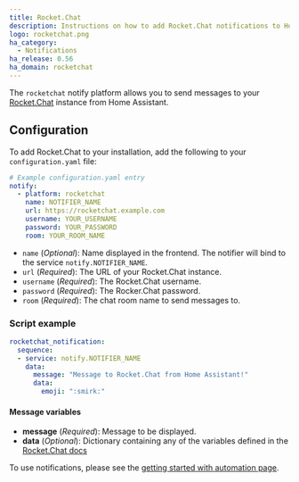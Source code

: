```yaml
---
title: Rocket.Chat
description: Instructions on how to add Rocket.Chat notifications to Home Assistant.
logo: rocketchat.png
ha_category:
  - Notifications
ha_release: 0.56
ha_domain: rocketchat
---
```


The `rocketchat` notify platform allows you to send messages to your [Rocket.Chat](https://rocket.chat/) instance from Home Assistant.

## Configuration

To add Rocket.Chat to your installation, add the following to your `configuration.yaml` file:

```yaml
# Example configuration.yaml entry
notify:
  - platform: rocketchat
    name: NOTIFIER_NAME
    url: https://rocketchat.example.com
    username: YOUR_USERNAME
    password: YOUR_PASSWORD
    room: YOUR_ROOM_NAME
```

- `name` (*Optional*): Name displayed in the frontend. The notifier will bind to the service `notify.NOTIFIER_NAME`.
- `url` (*Required*): The URL of your Rocket.Chat instance.
- `username` (*Required*): The Rocket.Chat username.
- `password` (*Required*): The Rocker.Chat password.
- `room` (*Required*): The chat room name to send messages to.

### Script example

```yaml
rocketchat_notification:
  sequence:
  - service: notify.NOTIFIER_NAME
    data:
      message: "Message to Rocket.Chat from Home Assistant!"
      data:
        emoji: ":smirk:"
```

#### Message variables

- **message** (*Required*): Message to be displayed.
- **data** (*Optional*): Dictionary containing any of the variables defined in the [Rocket.Chat docs](https://rocket.chat/docs/developer-guides/rest-api/chat/postmessage#message-object-example)

To use notifications, please see the [getting started with automation page](/getting-started/automation/).
